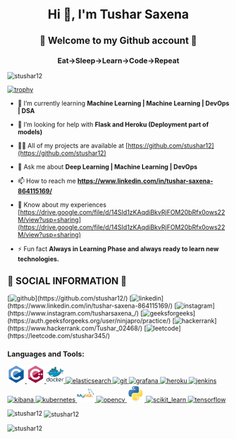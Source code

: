 <h1 align="center">Hi 👋, I'm Tushar Saxena</h1>
<h2 align="center">👋 Welcome to my Github account 👋 </h2>
<h3 align="center">Eat->Sleep->Learn->Code->Repeat</h3>

<p align="left"> <img src="https://komarev.com/ghpvc/?username=stushar12&label=Profile%20views&color=0e75b6&style=flat" alt="stushar12" /> </p>

[![trophy](https://github-profile-trophy.vercel.app/?username=stushar12&theme=radical)](https://github.com/ryo-ma/github-profile-trophy)

- 🌱 I’m currently learning **Machine Learning | Machine Learning | DevOps | DSA**

- 🤝 I’m looking for help with **Flask and Heroku (Deployment part of models)**

- 👨‍💻 All of my projects are available at [https://github.com/stushar12](https://github.com/stushar12)

- 💬 Ask me about **Deep Learning | Machine Learning | DevOps**

- 📫 How to reach me **https://www.linkedin.com/in/tushar-saxena-864115169/**

- 📄 Know about my experiences [https://drive.google.com/file/d/14SId1zKAqdiBkvRjFOM20bRfx0ows22M/view?usp=sharing](https://drive.google.com/file/d/14SId1zKAqdiBkvRjFOM20bRfx0ows22M/view?usp=sharing)

- ⚡ Fun fact **Always in Learning Phase and always ready to learn new technologies.**

<h2>👋 SOCIAL INFORMATION 👋 </h2>
[<img src='https://cdn.jsdelivr.net/npm/simple-icons@3.0.1/icons/github.svg' alt='github' height='40'>](https://github.com/stushar12/)  
[<img src='https://cdn.jsdelivr.net/npm/simple-icons@3.0.1/icons/linkedin.svg' alt='linkedin' height='40'>](https://www.linkedin.com/in/tushar-saxena-864115169/)  
[<img src='https://cdn.jsdelivr.net/npm/simple-icons@3.0.1/icons/instagram.svg' alt='instagram' height='40'>](https://www.instagram.com/tusharsaxena_/) 
[<img src='https://cdn.jsdelivr.net/npm/simple-icons@3.0.1/icons/geeksforgeeks.svg' alt='geeksforgeeks' height='40'>](https://auth.geeksforgeeks.org/user/ninjapro/practice/) [<img src='https://cdn.jsdelivr.net/npm/simple-icons@3.0.1/icons/hackerrank.svg' alt='hackerrank' height='40'>](https://www.hackerrank.com/Tushar_02468/)  
[<img src='https://cdn.jsdelivr.net/npm/simple-icons@3.0.1/icons/leetcode.svg' alt='leetcode' height='40'>](https://leetcode.com/stushar345/)  



<h3 align="left">Languages and Tools:</h3>
<p align="left"> <a href="https://www.cprogramming.com/" target="_blank"> <img src="https://raw.githubusercontent.com/devicons/devicon/master/icons/c/c-original.svg" alt="c" width="40" height="40"/> </a> <a href="https://www.w3schools.com/cpp/" target="_blank"> <img src="https://raw.githubusercontent.com/devicons/devicon/master/icons/cplusplus/cplusplus-original.svg" alt="cplusplus" width="40" height="40"/> </a> <a href="https://www.docker.com/" target="_blank"> <img src="https://raw.githubusercontent.com/devicons/devicon/master/icons/docker/docker-original-wordmark.svg" alt="docker" width="40" height="40"/> </a> <a href="https://www.elastic.co" target="_blank"> <img src="https://www.vectorlogo.zone/logos/elastic/elastic-icon.svg" alt="elasticsearch" width="40" height="40"/> </a> <a href="https://git-scm.com/" target="_blank"> <img src="https://www.vectorlogo.zone/logos/git-scm/git-scm-icon.svg" alt="git" width="40" height="40"/> </a> <a href="https://grafana.com" target="_blank"> <img src="https://www.vectorlogo.zone/logos/grafana/grafana-icon.svg" alt="grafana" width="40" height="40"/> </a> <a href="https://heroku.com" target="_blank"> <img src="https://www.vectorlogo.zone/logos/heroku/heroku-icon.svg" alt="heroku" width="40" height="40"/> </a> <a href="https://www.jenkins.io" target="_blank"> <img src="https://www.vectorlogo.zone/logos/jenkins/jenkins-icon.svg" alt="jenkins" width="40" height="40"/> </a> <a href="https://www.elastic.co/kibana" target="_blank"> <img src="https://www.vectorlogo.zone/logos/elasticco_kibana/elasticco_kibana-icon.svg" alt="kibana" width="40" height="40"/> </a> <a href="https://kubernetes.io" target="_blank"> <img src="https://www.vectorlogo.zone/logos/kubernetes/kubernetes-icon.svg" alt="kubernetes" width="40" height="40"/> </a> <a href="https://www.mysql.com/" target="_blank"> <img src="https://raw.githubusercontent.com/devicons/devicon/master/icons/mysql/mysql-original-wordmark.svg" alt="mysql" width="40" height="40"/> </a> <a href="https://opencv.org/" target="_blank"> <img src="https://www.vectorlogo.zone/logos/opencv/opencv-icon.svg" alt="opencv" width="40" height="40"/> </a> <a href="https://www.python.org" target="_blank"> <img src="https://raw.githubusercontent.com/devicons/devicon/master/icons/python/python-original.svg" alt="python" width="40" height="40"/> </a> <a href="https://scikit-learn.org/" target="_blank"> <img src="https://upload.wikimedia.org/wikipedia/commons/0/05/Scikit_learn_logo_small.svg" alt="scikit_learn" width="40" height="40"/> </a> <a href="https://www.tensorflow.org" target="_blank"> <img src="https://www.vectorlogo.zone/logos/tensorflow/tensorflow-icon.svg" alt="tensorflow" width="40" height="40"/> </a> </p>

<p><img align="left" src="https://github-readme-stats.vercel.app/api/top-langs?username=stushar12&show_icons=true&locale=en&layout=compact" alt="stushar12" /></p>

<p>&nbsp;<img align="center" src="https://github-readme-stats.vercel.app/api?username=stushar12&show_icons=true&locale=en" alt="stushar12" /></p>

<p><img align="center" src="https://github-readme-streak-stats.herokuapp.com/?user=stushar12&" alt="stushar12" /></p>
